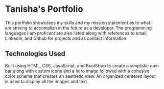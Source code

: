 # Tanisha's Portfolio
This portfolio showcases my skills and my mission statement as to what I am striving to accomplish in the future as a developer. The programming languages I am proficent are also listed along
with references to email, LinkedIn, and Github for projects and as contact information.

## Technologies Used
Built using HTML, CSS, JavaScript, and BootStrap to create a simplistic nav-bar along with custom icons and a hero image followed with a cohesive color scheme that creates an aesthetic view. An
organized centered layout is used to display all the images and text.
